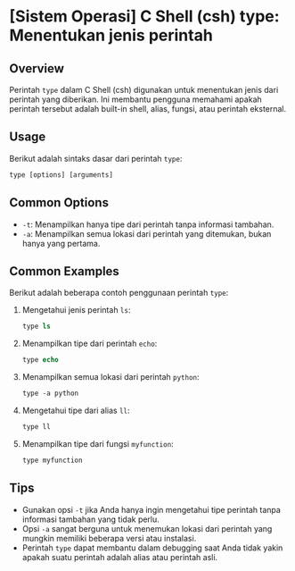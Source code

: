 # [Sistem Operasi] C Shell (csh) type: Menentukan jenis perintah

## Overview
Perintah `type` dalam C Shell (csh) digunakan untuk menentukan jenis dari perintah yang diberikan. Ini membantu pengguna memahami apakah perintah tersebut adalah built-in shell, alias, fungsi, atau perintah eksternal.

## Usage
Berikut adalah sintaks dasar dari perintah `type`:

```csh
type [options] [arguments]
```

## Common Options
- `-t`: Menampilkan hanya tipe dari perintah tanpa informasi tambahan.
- `-a`: Menampilkan semua lokasi dari perintah yang ditemukan, bukan hanya yang pertama.

## Common Examples
Berikut adalah beberapa contoh penggunaan perintah `type`:

1. Mengetahui jenis perintah `ls`:
   ```csh
   type ls
   ```

2. Menampilkan tipe dari perintah `echo`:
   ```csh
   type echo
   ```

3. Menampilkan semua lokasi dari perintah `python`:
   ```csh
   type -a python
   ```

4. Mengetahui tipe dari alias `ll`:
   ```csh
   type ll
   ```

5. Menampilkan tipe dari fungsi `myfunction`:
   ```csh
   type myfunction
   ```

## Tips
- Gunakan opsi `-t` jika Anda hanya ingin mengetahui tipe perintah tanpa informasi tambahan yang tidak perlu.
- Opsi `-a` sangat berguna untuk menemukan lokasi dari perintah yang mungkin memiliki beberapa versi atau instalasi.
- Perintah `type` dapat membantu dalam debugging saat Anda tidak yakin apakah suatu perintah adalah alias atau perintah asli.